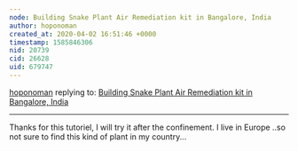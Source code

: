 ```yaml
---
node: Building Snake Plant Air Remediation kit in Bangalore, India
author: hoponoman
created_at: 2020-04-02 16:51:46 +0000
timestamp: 1585846306
nid: 20739
cid: 26628
uid: 679747
---
```




[hoponoman](../profile/hoponoman) replying to: [Building Snake Plant Air Remediation kit in Bangalore, India](../notes/deeptalaxmibharadwaj/09-02-2019/building-snake-plant-air-remediation-kit-in-bangalore-india)

----
Thanks for this tutoriel, I will try it after the confinement. I live in Europe ..so not sure to find this kind of plant in my country...